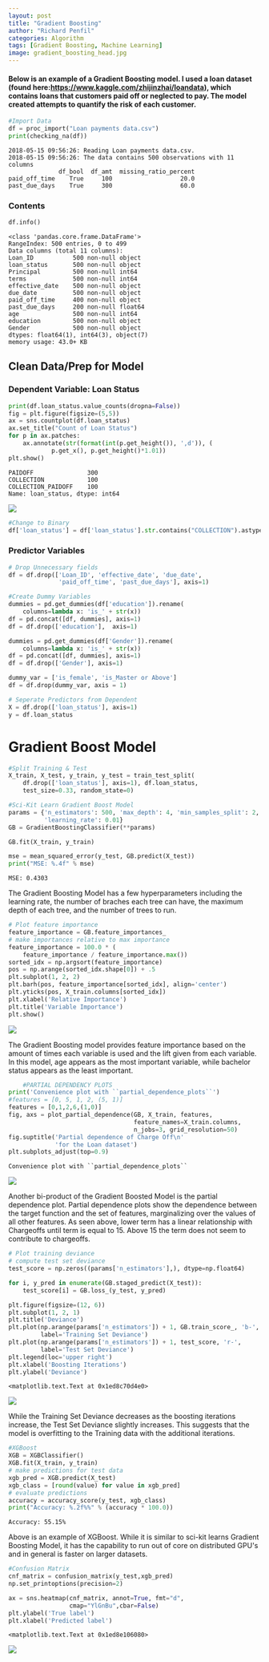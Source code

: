 ```yaml
---
layout: post
title: "Gradient Boosting"
author: "Richard Penfil"
categories: Algorithm
tags: [Gradient Boosting, Machine Learning]
image: gradient_boosting_head.jpg
---
```


#### Below is an example of a Gradient Boosting model. I used a loan dataset (found here:https://www.kaggle.com/zhijinzhai/loandata), which contains loans that customers paid off or neglected to pay. The model created attempts to quantify the risk of each customer.


```python
#Import Data
df = proc_import("Loan payments data.csv")
print(checking_na(df))
```

    2018-05-15 09:56:26: Reading Loan payments data.csv.
    2018-05-15 09:56:26: The data contains 500 observations with 11 columns
                  df_bool  df_amt  missing_ratio_percent
    paid_off_time    True     100                   20.0
    past_due_days    True     300                   60.0
    

### Contents


```python
df.info()
```

    <class 'pandas.core.frame.DataFrame'>
    RangeIndex: 500 entries, 0 to 499
    Data columns (total 11 columns):
    Loan_ID           500 non-null object
    loan_status       500 non-null object
    Principal         500 non-null int64
    terms             500 non-null int64
    effective_date    500 non-null object
    due_date          500 non-null object
    paid_off_time     400 non-null object
    past_due_days     200 non-null float64
    age               500 non-null int64
    education         500 non-null object
    Gender            500 non-null object
    dtypes: float64(1), int64(3), object(7)
    memory usage: 43.0+ KB
    

## Clean Data/Prep for Model

### Dependent Variable: Loan Status


```python
print(df.loan_status.value_counts(dropna=False))
fig = plt.figure(figsize=(5,5))
ax = sns.countplot(df.loan_status)
ax.set_title("Count of Loan Status")
for p in ax.patches:
    ax.annotate(str(format(int(p.get_height()), ',d')), (
            p.get_x(), p.get_height()*1.01))
plt.show()
```

    PAIDOFF               300
    COLLECTION            100
    COLLECTION_PAIDOFF    100
    Name: loan_status, dtype: int64
    

<a href="https://github.com/rp4/rp4.github.io/blob/master/assets/img/GB_files/Gradient_Boost_1.png"><img src="{{ site.github.url }}/assets/img/GB_files/Gradient_Boost_1.png"></a>



```python
#Change to Binary
df['loan_status'] = df['loan_status'].str.contains("COLLECTION").astype(int)
```

### Predictor Variables


```python
# Drop Unnecessary fields
df = df.drop(['Loan_ID', 'effective_date', 'due_date', 
              'paid_off_time', 'past_due_days'], axis=1)
```


```python
#Create Dummy Variables
dummies = pd.get_dummies(df['education']).rename(
    columns=lambda x: 'is_' + str(x))
df = pd.concat([df, dummies], axis=1)
df = df.drop(['education'],  axis=1)

dummies = pd.get_dummies(df['Gender']).rename(
    columns=lambda x: 'is_' + str(x))
df = pd.concat([df, dummies], axis=1)
df = df.drop(['Gender'], axis=1)

dummy_var = ['is_female', 'is_Master or Above']
df = df.drop(dummy_var, axis = 1)
```


```python
# Seperate Predictors from Dependent
X = df.drop(['loan_status'], axis=1)
y = df.loan_status
```

# Gradient Boost  Model


```python
#Split Training & Test
X_train, X_test, y_train, y_test = train_test_split(
    df.drop(['loan_status'], axis=1), df.loan_status, 
    test_size=0.33, random_state=0)
```


```python
#Sci-Kit Learn Gradient Boost Model
params = {'n_estimators': 500, 'max_depth': 4, 'min_samples_split': 2,
          'learning_rate': 0.01}
GB = GradientBoostingClassifier(**params)

GB.fit(X_train, y_train)

mse = mean_squared_error(y_test, GB.predict(X_test))
print("MSE: %.4f" % mse)
```

    MSE: 0.4303
    

The Gradient Boosting Model has a few hyperparameters including the learning rate, the number of braches each tree can have, the maximum depth of each tree, and the number of trees to run.


```python
# Plot feature importance
feature_importance = GB.feature_importances_
# make importances relative to max importance
feature_importance = 100.0 * (
    feature_importance / feature_importance.max())
sorted_idx = np.argsort(feature_importance)
pos = np.arange(sorted_idx.shape[0]) + .5
plt.subplot(1, 2, 2)
plt.barh(pos, feature_importance[sorted_idx], align='center')
plt.yticks(pos, X_train.columns[sorted_idx])
plt.xlabel('Relative Importance')
plt.title('Variable Importance')
plt.show()
```

<a href="https://github.com/rp4/rp4.github.io/blob/master/assets/img/GB_files/Gradient_Boost_2.png"><img src="{{ site.github.url }}/assets/img/GB_files/Gradient_Boost_2.png"></a>


The Gradient Boosting model provides feature importance based on the amount of times each variable is used and the lift given from each variable. In this model, age appears as the most important variable, while bachelor status appears as the least important.


```python
    #PARTIAL DEPENDENCY PLOTS
print('Convenience plot with ``partial_dependence_plots``')
#features = [0, 5, 1, 2, (5, 1)]
features = [0,1,2,6,(1,0)]
fig, axs = plot_partial_dependence(GB, X_train, features,
                                   feature_names=X_train.columns,
                                   n_jobs=3, grid_resolution=50)
fig.suptitle('Partial dependence of Charge Off\n'
             'for the Loan dataset')
plt.subplots_adjust(top=0.9)
```

    Convenience plot with ``partial_dependence_plots``
    


<a href="https://github.com/rp4/rp4.github.io/blob/master/assets/img/GB_files/Gradient_Boost_3.png"><img src="{{ site.github.url }}/assets/img/GB_files/Gradient_Boost_3.png"></a>


Another bi-product of the Gradient Boosted Model is the partial dependence plot.
Partial dependence plots show the dependence between the target function and the set of features, marginalizing over the values of all other features. As seen above, lower term has a linear relationship with Chargeoffs until term is equal to 15. Above 15 the term does not seem to contribute to chargeoffs.


```python
# Plot training deviance
# compute test set deviance
test_score = np.zeros((params['n_estimators'],), dtype=np.float64)

for i, y_pred in enumerate(GB.staged_predict(X_test)):
    test_score[i] = GB.loss_(y_test, y_pred)

plt.figure(figsize=(12, 6))
plt.subplot(1, 2, 1)
plt.title('Deviance')
plt.plot(np.arange(params['n_estimators']) + 1, GB.train_score_, 'b-',
         label='Training Set Deviance')
plt.plot(np.arange(params['n_estimators']) + 1, test_score, 'r-',
         label='Test Set Deviance')
plt.legend(loc='upper right')
plt.xlabel('Boosting Iterations')
plt.ylabel('Deviance')
```




    <matplotlib.text.Text at 0x1ed8c70d4e0>




<a href="https://github.com/rp4/rp4.github.io/blob/master/assets/img/GB_files/Gradient_Boost_4.png"><img src="{{ site.github.url }}/assets/img/GB_files/Gradient_Boost_4.png"></a>


While the Training Set Deviance decreases as the boosting iterations increase, the Test Set Deviance slightly increases. This suggests that the model is overfitting to the Training data with the additional iterations.


```python
#XGBoost
XGB = XGBClassifier()
XGB.fit(X_train, y_train)
# make predictions for test data
xgb_pred = XGB.predict(X_test)
xgb_class = [round(value) for value in xgb_pred]
# evaluate predictions
accuracy = accuracy_score(y_test, xgb_class)
print("Accuracy: %.2f%%" % (accuracy * 100.0))
```

    Accuracy: 55.15%
    

Above is an example of XGBoost. While it is similar to sci-kit learns Gradient Boosting Model, it has the capability to run out of core on distributed GPU's and in general is faster on larger datasets.


```python
#Confusion Matrix
cnf_matrix = confusion_matrix(y_test,xgb_pred)
np.set_printoptions(precision=2)

ax = sns.heatmap(cnf_matrix, annot=True, fmt="d",
                 cmap="YlGnBu",cbar=False)
plt.ylabel('True label')
plt.xlabel('Predicted label')
```




    <matplotlib.text.Text at 0x1ed8e106080>




<a href="https://github.com/rp4/rp4.github.io/blob/master/assets/img/GB_files/Gradient_Boost_5.png"><img src="{{ site.github.url }}/assets/img/GB_files/Gradient_Boost_5.png"></a>



```python

```
